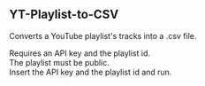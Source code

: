 ## YT-Playlist-to-CSV

Converts a YouTube playlist's tracks into a .csv file.

Requires an API key and the playlist id.  
The playlist must be public.  
Insert the API key and the playlist id and run.
